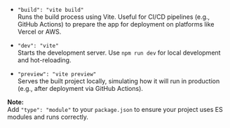 - `"build": "vite build"`  
    Runs the build process using Vite. Useful for CI/CD pipelines (e.g., GitHub Actions) to prepare the app for deployment on platforms like Vercel or AWS.

- `"dev": "vite"`  
    Starts the development server. Use `npm run dev` for local development and hot-reloading.

- `"preview": "vite preview"`  
    Serves the built project locally, simulating how it will run in production (e.g., after deployment via GitHub Actions).

**Note:**  
Add `"type": "module"` to your `package.json` to ensure your project uses ES modules and runs correctly.

